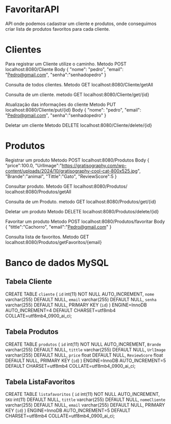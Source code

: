 # FavoritarAPI
API onde podemos cadastrar um cliente e produtos, onde conseguimos criar lista de produtos favoritos para cada cliente.


# Clientes

Para registrar um Cliente utilize o caminho.
Metodo POST
localhost:8080/Cliente
Body
{
"nome": "pedro",
"email": "Pedro@gmail.com",
"senha":"senhadopedro"
}

Consulta de todos clientes.
Metodo GET
localhost:8080/Cliente/getAll

Consulta de um cliente.
metodo GET
localhost:8080/Cliente/get/{id}

Atualização das informações do cliente
Metodo PUT
localhost:8080/Cliente/put/{id}
Body
{
"nome": "pedro",
"email": "Pedro@gmail.com",
"senha":"senhadopedro"
}

Deletar um cliente
Metodo DELETE
localhost:8080/Cliente/delete/{id}

# Produtos

Registrar um produto 
Metodo POST
localhost:8080/Produtos
Body
{
    "price":100.0,
    "UrlImage":"https://gratisography.com/wp-content/uploads/2024/10/gratisography-cool-cat-800x525.jpg",
    "Brande":"animal",
    "Tittle":"Gato",
    "ReviewScore":5
}

Consultar produto. 
Metodo GET
localhost:8080/Produtos/
localhost:8080/Produtos/getAll

Consulta de um Produto.
metodo GET
localhost:8080/Produtos/get/{id}


Deletar um produto
Metodo DELETE
localhost:8080/Produtos/delete/{id}

Favoritar um produto
Metodo POST
localhost:8080/Produtos/favoritar
Body
{
    "tittle":"Cachorro",
    "email":"Pedro@gmail.com"
}

Consulta lista de favoritos.
Metodo GET
localhost:8080/Produtos/getFavoritos/{email}

# Banco de dados MySQL

## Tabela Cliente
CREATE TABLE `cliente` (
  `id` int(11) NOT NULL AUTO_INCREMENT,
  `nome` varchar(255) DEFAULT NULL,
  `email` varchar(255) DEFAULT NULL,
  `senha` varchar(255) DEFAULT NULL,
  PRIMARY KEY (`id`)
) ENGINE=InnoDB AUTO_INCREMENT=4 DEFAULT CHARSET=utf8mb4 COLLATE=utf8mb4_0900_ai_ci;


## Tabela Produtos
CREATE TABLE `produtos` (
  `id` int(11) NOT NULL AUTO_INCREMENT,
  `Brande` varchar(255) DEFAULT NULL,
  `tittle` varchar(255) DEFAULT NULL,
  `UrlImage` varchar(255) DEFAULT NULL,
  `price` float DEFAULT NULL,
  `ReviewScore` float DEFAULT NULL,
  PRIMARY KEY (`id`)
) ENGINE=InnoDB AUTO_INCREMENT=5 DEFAULT CHARSET=utf8mb4 COLLATE=utf8mb4_0900_ai_ci;


## Tabela ListaFavoritos
CREATE TABLE `listafavoritos` (
  `id` int(11) NOT NULL AUTO_INCREMENT,
  `SKU` int(11) DEFAULT NULL,
  `tittle` varchar(255) DEFAULT NULL,
  `nomeCliente` varchar(255) DEFAULT NULL,
  `email` varchar(255) DEFAULT NULL,
  PRIMARY KEY (`id`)
) ENGINE=InnoDB AUTO_INCREMENT=5 DEFAULT CHARSET=utf8mb4 COLLATE=utf8mb4_0900_ai_ci;





